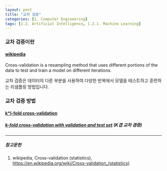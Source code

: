 ```yaml
---
layout: post
title: "교차 검증"
categories: [1. Computer Engineering]
tags: [1.2. Artificial Intelligence, 1.2.1. Machine Learning]
---
```


### 교차 검증이란

#### [wikipedia](https://en.wikipedia.org/wiki/Cross-validation_(statistics))

Cross-validation is a resampling method that uses different portions of the data to test and train a model on different iterations.

교차 검증은 데이터의 다른 부분을 사용하여 다양한 반복에서 모델을 테스트하고 훈련하는 리샘플링 방법입니다.


### 교차 검증 방법

#### [k*l-fold cross-validation](https://maizer2.github.io/용어_인공지능/2022/02/06/k-l-겹-교차-검증.html)

##### [k-fold cross-validation with validation and test set](https://maizer2.github.io/용어_인공지능/2022/02/06/k-겹-교차-검증.html) (K겹 교차 겸증)



---

##### 참고문헌

1) wikipedia, Cross-validation (statistics), https://en.wikipedia.org/wiki/Cross-validation_(statistics)
